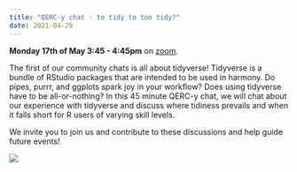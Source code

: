 ```yaml
---
title: "QERC-y chat - to tidy to too tidy?"
date: 2021-04-29
---
```


**Monday 17th of May 3:45 - 4:45pm** on [zoom](https://unimelb.zoom.us/j/3172750775?pwd=VjFEVjBtT1VUQlp1WWZlZHRoMWthZz09). 

The first of our community chats is all about tidyverse! Tidyverse is a bundle of RStudio packages that are intended to be used in harmony. Do pipes, purrr, and ggplots spark joy in your workflow? Does using tidyverse have to be all-or-nothing? In this 45 minute QERC-y chat, we will chat about our experience with tidyverse and discuss where tidiness prevails and when it falls short for R users of varying skill levels.

We invite you to join us and contribute to these discussions and help guide future events!

![](/images/qercychat1_joy.png)